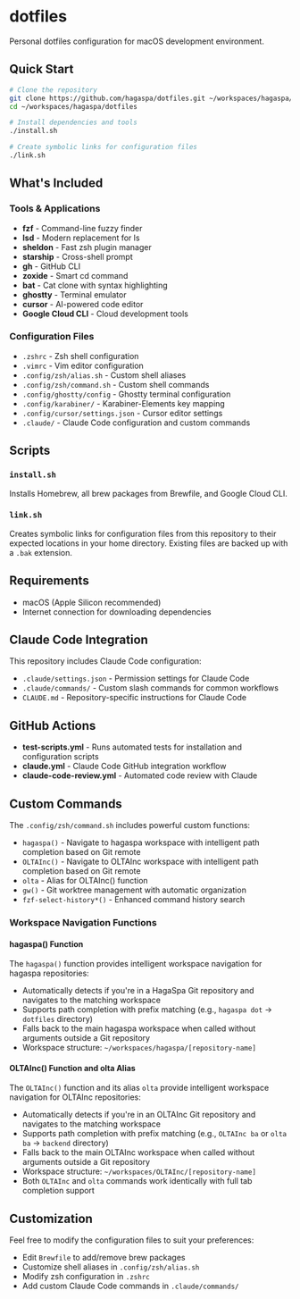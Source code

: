 # dotfiles

Personal dotfiles configuration for macOS development environment.

## Quick Start

```bash
# Clone the repository
git clone https://github.com/hagaspa/dotfiles.git ~/workspaces/hagaspa/dotfiles
cd ~/workspaces/hagaspa/dotfiles

# Install dependencies and tools
./install.sh

# Create symbolic links for configuration files
./link.sh
```

## What's Included

### Tools & Applications
- **fzf** - Command-line fuzzy finder
- **lsd** - Modern replacement for ls
- **sheldon** - Fast zsh plugin manager
- **starship** - Cross-shell prompt
- **gh** - GitHub CLI
- **zoxide** - Smart cd command
- **bat** - Cat clone with syntax highlighting
- **ghostty** - Terminal emulator
- **cursor** - AI-powered code editor
- **Google Cloud CLI** - Cloud development tools

### Configuration Files
- `.zshrc` - Zsh shell configuration
- `.vimrc` - Vim editor configuration
- `.config/zsh/alias.sh` - Custom shell aliases
- `.config/zsh/command.sh` - Custom shell commands
- `.config/ghostty/config` - Ghostty terminal configuration
- `.config/karabiner/` - Karabiner-Elements key mapping
- `.config/cursor/settings.json` - Cursor editor settings
- `.claude/` - Claude Code configuration and custom commands

## Scripts

### `install.sh`
Installs Homebrew, all brew packages from Brewfile, and Google Cloud CLI.

### `link.sh`
Creates symbolic links for configuration files from this repository to their expected locations in your home directory. Existing files are backed up with a `.bak` extension.

## Requirements

- macOS (Apple Silicon recommended)
- Internet connection for downloading dependencies

## Claude Code Integration

This repository includes Claude Code configuration:
- `.claude/settings.json` - Permission settings for Claude Code
- `.claude/commands/` - Custom slash commands for common workflows
- `CLAUDE.md` - Repository-specific instructions for Claude Code

## GitHub Actions

- **test-scripts.yml** - Runs automated tests for installation and configuration scripts
- **claude.yml** - Claude Code GitHub integration workflow
- **claude-code-review.yml** - Automated code review with Claude

## Custom Commands

The `.config/zsh/command.sh` includes powerful custom functions:
- `hagaspa()` - Navigate to hagaspa workspace with intelligent path completion based on Git remote
- `OLTAInc()` - Navigate to OLTAInc workspace with intelligent path completion based on Git remote
- `olta` - Alias for OLTAInc() function
- `gw()` - Git worktree management with automatic organization
- `fzf-select-history*()` - Enhanced command history search

### Workspace Navigation Functions

#### hagaspa() Function
The `hagaspa()` function provides intelligent workspace navigation for hagaspa repositories:
- Automatically detects if you're in a HagaSpa Git repository and navigates to the matching workspace
- Supports path completion with prefix matching (e.g., `hagaspa dot` → `dotfiles` directory)
- Falls back to the main hagaspa workspace when called without arguments outside a Git repository
- Workspace structure: `~/workspaces/hagaspa/[repository-name]`

#### OLTAInc() Function and olta Alias
The `OLTAInc()` function and its alias `olta` provide intelligent workspace navigation for OLTAInc repositories:
- Automatically detects if you're in an OLTAInc Git repository and navigates to the matching workspace
- Supports path completion with prefix matching (e.g., `OLTAInc ba` or `olta ba` → `backend` directory)
- Falls back to the main OLTAInc workspace when called without arguments outside a Git repository
- Workspace structure: `~/workspaces/OLTAInc/[repository-name]`
- Both `OLTAInc` and `olta` commands work identically with full tab completion support

## Customization

Feel free to modify the configuration files to suit your preferences:
- Edit `Brewfile` to add/remove brew packages
- Customize shell aliases in `.config/zsh/alias.sh`
- Modify zsh configuration in `.zshrc`
- Add custom Claude Code commands in `.claude/commands/`
